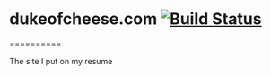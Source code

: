 # dukeofcheese.com  [![Build Status](https://travis-ci.org/wylie/dukeofcheese.com.svg?branch=develop)](https://travis-ci.org/wylie/dukeofcheese.com)

==========

The site I put on my resume